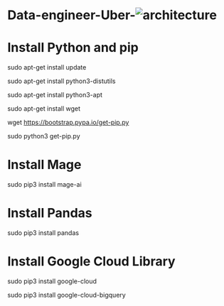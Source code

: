 # Data-engineer-Uber-![architecture](https://github.com/sharath9224/Data-engineer-Uber-/assets/110328656/c60b720a-9a84-435f-82e1-88b7bb6c6d64)
# Install Python and pip 
sudo apt-get install update

sudo apt-get install python3-distutils

sudo apt-get install python3-apt

sudo apt-get install wget

wget https://bootstrap.pypa.io/get-pip.py

sudo python3 get-pip.py


# Install Mage
sudo pip3 install mage-ai

# Install Pandas
sudo pip3 install pandas

# Install Google Cloud Library
sudo pip3 install google-cloud

sudo pip3 install google-cloud-bigquery

